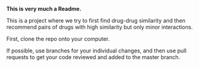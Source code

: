 **This is very much a Readme.**

This is a project where we try to first find drug-drug similarity and then
recommend pairs of drugs with high similarity but only minor interactions.

First, clone the repo onto your computer.

If possible, use branches for your individual changes, and then use pull
requests to get your code reviewed and added to the master branch.
